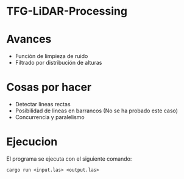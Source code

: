 # TFG-LiDAR-Processing

# Avances
- Función de limpieza de ruido
- Filtrado por distribución de alturas

# Cosas por hacer
- Detectar lineas rectas
- Posibilidad de lineas en barrancos (No se ha probado este caso)
- Concurrencia y paralelismo

# Ejecucion

El programa se ejecuta con el siguiente comando:
```
cargo run <input.las> <output.las>
```

